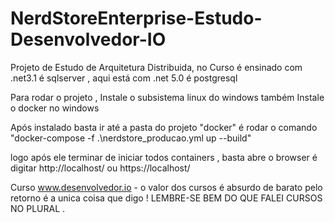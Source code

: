 # NerdStoreEnterprise-Estudo-Desenvolvedor-IO
Projeto de Estudo de Arquitetura Distribuida, no Curso é ensinado com .net3.1 é sqlserver , aqui está com .net 5.0 é postgresql

Para rodar o projeto , 
Instale o subsistema linux do windows também 
Instale o docker no windows

Após instalado basta ir até a pasta do projeto "docker" é rodar o comando "docker-compose -f .\nerdstore_producao.yml up --build"

logo após ele terminar de iniciar todos containers , basta abre o browser é digitar http://localhost/ ou https://localhost/


Curso www.desenvolvedor.io - o valor dos cursos é absurdo de barato pelo retorno é a unica coisa que digo ! LEMBRE-SE BEM DO QUE FALEI CURSOS NO PLURAL .

